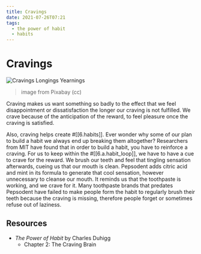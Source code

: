 ```yaml
---
title: Cravings
date: 2021-07-26T07:21
tags:
  - the power of habit
  - habits
---
```



# Cravings

![Cravings Longings Yearnings](https://cdn.pixabay.com/photo/2015/04/03/18/58/cravings-705673_1280.jpg)
> image from Pixabay (cc)

Craving makes us want something so badly to the effect that we feel
disappointment or dissatisfaction the longer our craving is not fulfilled.  We
crave because of the anticipation of the reward, to feel pleasure once the
craving is satisfied.

Also, craving helps create #[[6.habits]]. Ever wonder why some of our plan to
build a habit we always end up breaking them altogether? Researchers from MIT
have found that in order to build a habit, you have to reinforce a craving. For
us to keep within the #[[6.a.habit_loop]], we have to have a cue to crave for the
reward. We brush our teeth and feel that tingling sensation afterwards, cueing
us that our mouth is clean. Pepsodent adds citric acid and mint in its formula
to generate that cool sensation, however unnecessary to cleanse our mouth. It
reminds us that the toothpaste is working, and we crave for it. Many toothpaste
brands that predates Pepsodent have failed to make people form the habit to
regularly brush their teeth because the craving is missing, therefore people
forget or sometimes refuse out of laziness.


## Resources

- _The Power of Habit_ by Charles Duhigg
  - Chapter 2: The Craving Brain
